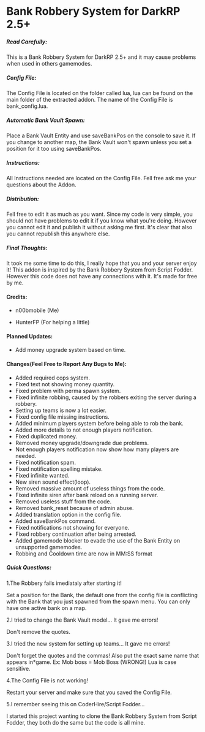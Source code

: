 Bank Robbery System for DarkRP 2.5+
======

##### Read Carefully: #####

This is a Bank Robbery System for DarkRP 2.5+ and it may cause problems when used in others gamemodes.

##### Config File: #####

The Config File is located on the folder called lua, lua can be found on the main folder of the extracted addon. The name of the Config File is bank_config.lua.

##### Automatic Bank Vault Spawn: #####

Place a Bank Vault Entity and use saveBankPos on the console to save it. If you change to another map, the Bank Vault won't spawn unless you set a position for it too using saveBankPos.

##### Instructions: #####

All Instructions needed are located on the Config File.
Fell free ask me your questions about the Addon.

##### Distribution: #####

Fell free to edit it as much as you want. Since my code is very simple, you should not have problems to edit it if you know what you're doing. However you cannot edit it and publish it without asking me first. It's clear that also you cannot republish this anywhere else.

##### Final Thoughts: #####

It took me some time to do this, I really hope that you and your server enjoy it!
This addon is inspired by the Bank Robbery System from Script Fodder. However this code does not have any connections with it. It's made for free by me.

#### Credits: ####

* n00bmobile (Me)

* HunterFP (For helping a little)

#### Planned Updates: ####
* Add money upgrade system based on time.

#### Changes(Feel Free to Report Any Bugs to Me): ####

* Added required cops system.
* Fixed text not showing money quantity.
* Fixed problem with perma spawn system.
* Fixed infinite robbing, caused by the robbers exiting the server during a robbery.
* Setting up teams is now a lot easier.
* Fixed config file missing instructions.
* Added minimum players system before being able to rob the bank.
* Added more details to not enough players notification.
* Fixed duplicated money.
* Removed money upgrade/downgrade due problems.
* Not enough players notification now show how many players are needed.
* Fixed notification spam.
* Fixed notification spelling mistake.
* Fixed infinite wanted.
* New siren sound effect(loop).
* Removed massive amount of useless things from the code.
* Fixed infinite siren after bank reload on a running server.
* Removed useless stuff from the code.
* Removed bank_reset because of admin abuse.
* Added translation option in the config file.
* Added saveBankPos command.
* Fixed notifications not showing for everyone.
* Fixed robbery continuation after being arrested.
* Added gamemode blocker to evade the use of the Bank Entity on unsupported gamemodes.
* Robbing and Cooldown time are now in MM:SS format

##### Quick Questions: #####

1.The Robbery fails imediataly after starting it!

Set a position for the Bank, the default one from the config file is conflicting with the Bank that you just spawned from the spawn menu. You can only have one active bank on a map. 

2.I tried to change the Bank Vault model... It gave me errors!

Don't remove the quotes.

3.I tried the new system for setting up teams... It gave me errors!

Don't forget the quotes and the commas! Also put the exact same name that appears in*game. Ex: Mob boss = Mob Boss (WRONG!) Lua is case sensitive.

4.The Config File is not working!

Restart your server and make sure that you saved the Config File.

5.I remember seeing this on CoderHire/Script Fodder...

I started this project wanting to clone the Bank Robbery System from Script Fodder, they both do the same but the code is all mine.